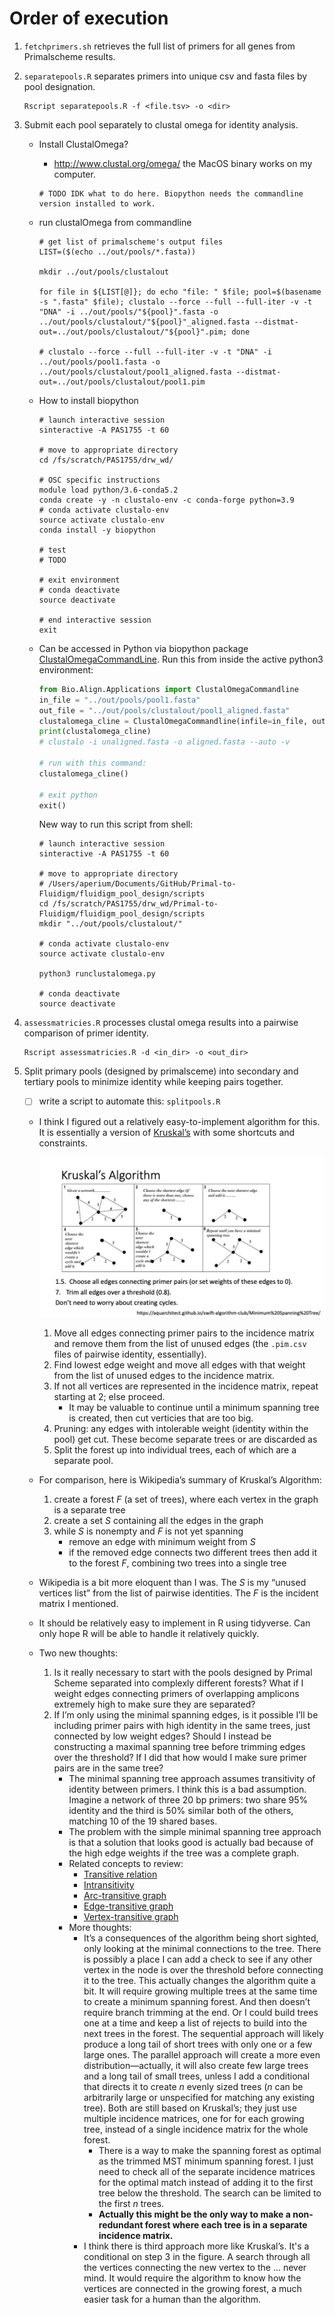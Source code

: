 # Order of execution

1. `fetchprimers.sh` retrieves the full list of primers for all genes from Primalscheme results.

2. `separatepools.R` separates primers into unique csv and fasta files by pool designation.

   ```shell
   Rscript separatepools.R -f <file.tsv> -o <dir>
   ```

   

3. Submit each pool separately to clustal omega for identity analysis.

   - Install ClustalOmega?

     - http://www.clustal.org/omega/ the MacOS binary works on my computer.

     ```shell
     # TODO IDK what to do here. Biopython needs the commandline version installed to work.
     ```

   - run clustalOmega from commandline

     ```shell
     # get list of primalscheme's output files
     LIST=($(echo ../out/pools/*.fasta))
     
     mkdir ../out/pools/clustalout
     
     for file in ${LIST[@]}; do echo "file: " $file; pool=$(basename -s ".fasta" $file); clustalo --force --full --full-iter -v -t "DNA" -i ../out/pools/"${pool}".fasta -o ../out/pools/clustalout/"${pool}"_aligned.fasta --distmat-out=../out/pools/clustalout/"${pool}".pim; done
     
     # clustalo --force --full --full-iter -v -t "DNA" -i ../out/pools/pool1.fasta -o ../out/pools/clustalout/pool1_aligned.fasta --distmat-out=../out/pools/clustalout/pool1.pim 
     
     ```

     

   - How to install biopython

     ```shell
     # launch interactive session
     sinteractive -A PAS1755 -t 60
     
     # move to appropriate directory
     cd /fs/scratch/PAS1755/drw_wd/
     
     # OSC specific instructions
     module load python/3.6-conda5.2
     conda create -y -n clustalo-env -c conda-forge python=3.9
     # conda activate clustalo-env
     source activate clustalo-env
     conda install -y biopython
     
     # test
     # TODO
     
     # exit environment
     # conda deactivate
     source deactivate
     
     # end interactive session
     exit
     ```

   - Can be accessed in Python via biopython package [ClustalOmegaCommandLine](https://biopython.org/docs/1.75/api/Bio.Align.Applications.html#Bio.Align.Applications.ClustalOmegaCommandline). Run this from inside the active python3 environment:

     ```python
     from Bio.Align.Applications import ClustalOmegaCommandline
     in_file = "../out/pools/pool1.fasta"
     out_file = "../out/pools/clustalout/pool1_aligned.fasta"
     clustalomega_cline = ClustalOmegaCommandline(infile=in_file, outfile=out_file, verbose=True, auto=True)
     print(clustalomega_cline)
     # clustalo -i unaligned.fasta -o aligned.fasta --auto -v
     
     # run with this command:
     clustalomega_cline()
     
     # exit python
     exit()
     ```
     
     New way to run this script from shell:
     
     ```shell
     # launch interactive session
     sinteractive -A PAS1755 -t 60
     
     # move to appropriate directory
     # /Users/aperium/Documents/GitHub/Primal-to-Fluidigm/fluidigm_pool_design/scripts
     cd /fs/scratch/PAS1755/drw_wd/Primal-to-Fluidigm/fluidigm_pool_design/scripts
     mkdir "../out/pools/clustalout/"
     
     # conda activate clustalo-env
     source activate clustalo-env
     
     python3 runclustalomega.py
     
     # conda deactivate
     source deactivate
     ```

4. `assessmatricies.R` processes clustal omega results into a pairwise comparison of primer identity.

   ```shell
   Rscript assessmatricies.R -d <in_dir> -o <out_dir>
   ```

   

5. Split primary pools (designed by primalsceme) into secondary and tertiary pools to minimize identity while keeping pairs together.

   - [ ] write a script to automate this: `splitpools.R`

   - I think I figured out a relatively easy-to-implement algorithm for this. It is essentially a version of [Kruskal’s](https://en.wikipedia.org/wiki/Kruskal%27s_algorithm) with some shortcuts and constraints.
     
     ![Kruskals](README.assets/Kruskals.jpg)
     
     1. Move all edges connecting primer pairs to the incidence matrix and remove them from the list of unused edges (the `.pim.csv` files of pairwise identity, essentially).
     2. Find lowest edge weight and move all edges with that weight from the list of unused edges to the incidence matrix.
     3. If not all vertices are represented in the incidence matrix, repeat starting at 2; else proceed.
        - It may be valuable to continue until a minimum spanning tree is created, then cut verticies that are too big.
     4. Pruning: any edges with intolerable weight (identity within the pool) get cut. These become separate trees or are discarded as 
     5. Split the forest up into individual trees, each of which are a separate pool.
     
   - For comparison, here is Wikipedia’s summary of Kruskal’s Algorithm:
     1. create a forest *F* (a set of trees), where each vertex in the graph is a separate tree
     2. create a set *S* containing all the edges in the graph
     3. while *S* is nonempty and *F* is not yet spanning
        - remove an edge with minimum weight from *S*
        - if the removed edge connects two different trees then add it to the forest *F*, combining two trees into a single tree
     
   - Wikipedia is a bit more eloquent than I was. The *S* is my “unused vertices list” from the list of pairwise identities. The *F* is the incident matrix I mentioned.

   - It should be relatively easy to implement in R using tidyverse. Can only hope R will be able to handle it relatively quickly.

   - Two new thoughts: 

     1. Is it really necessary to start with the pools designed by Primal Scheme separated into complexly different forests? What if I weight edges connecting primers of overlapping amplicons extremely high to make sure they are separated?
     2. If I’m only using the minimal spanning edges, is it possible I’ll be including primer pairs with high identity in the same trees, just connected by low weight edges? Should I instead be constructing a maximal spanning tree before trimming edges over the threshold? If I did that how would I make sure primer pairs are in the same tree?
        - The minimal spanning tree approach assumes transitivity of identity between primers. I think this is a bad assumption. Imagine a network of three 20 bp primers: two share 95% identity and the third is 50% similar both of the others, matching 10 of the 19 shared bases.
        - The problem with the simple minimal spanning tree approach is that a solution that looks good is actually bad because of the high edge weights if the tree was a complete graph.
        - Related concepts to review:
          -  [Transitive relation](https://en.wikipedia.org/wiki/Transitive_relation) 
          -  [Intransitivity](https://en.wikipedia.org/wiki/Intransitivity) 
          -  [Arc-transitive graph](https://en.wikipedia.org/wiki/Arc-transitive_graph) 
          -  [Edge-transitive graph](https://en.wikipedia.org/wiki/Edge-transitive_graph) 
          -  [Vertex-transitive graph](https://en.wikipedia.org/wiki/Vertex-transitive_graph) 
        - More thoughts:
          - It’s a consequences of the algorithm being short sighted, only looking at the minimal connections to the tree. There is possibly a place I can add a check to see if any other vertex in the node is over the threshold before connecting it to the tree. This actually changes the algorithm quite a bit. It will require growing multiple trees at the same time to create a minimum spanning forest. And then doesn’t require branch trimming at the end. Or I could build trees one at a time and keep a list of rejects to build into the next trees in the forest. The sequential approach will likely produce a long tail of short trees with only one or a few large ones. The parallel approach will create a more even distribution—actually, it will also create few large trees and a long tail of small trees, unless I add a conditional that directs it to create $n$ evenly sized trees ($n$  can be arbitrarily large or unspecified for matching any existing tree). Both are still based on Kruskal’s; they just use multiple incidence matrices, one for for each growing tree, instead of a single incidence matrix for the whole forest.
            - There is a way to make the spanning forest as optimal as the trimmed MST minimum spanning forest. I just need to check all of the separate incidence matrices for the optimal match instead of adding it to the first tree below the threshold. The search can be limited to the first $n$ trees.
            - **Actually this might be the only way to make a non-redundant forest where each tree is in a separate incidence matrix.**
          - I think there is third approach more like Kruskal’s. It's a conditional on step 3 in the figure. A search through all the vertices connecting the new vertex to the … never mind. It would require the algorithm to know how the vertices are connected in the growing forest, a much easier task for a human than the algorithm.

